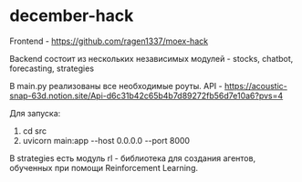 # december-hack

Frontend - https://github.com/ragen1337/moex-hack

Backend состоит из нескольких независимых модулей - stocks, chatbot, forecasting, strategies

В main.py реализованы все необходимые роуты. API - https://acoustic-snap-63d.notion.site/Api-d6c31b42c65b4b7d89272fb56d7e10a6?pvs=4

Для запуска:
1) cd src
2) uvicorn main:app --host 0.0.0.0 --port 8000

В strategies есть модуль rl - библиотека для создания агентов, обученных при помощи Reinforcement Learning.
